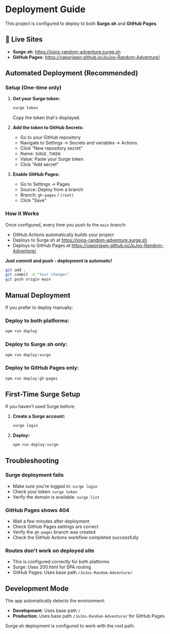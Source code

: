 # Deployment Guide

This project is configured to deploy to both **Surge.sh** and **GitHub Pages**.

## 🚀 Live Sites

- **Surge.sh**: https://jojos-random-adventure.surge.sh
- **GitHub Pages**: https://vaporjawn.github.io/JoJos-Random-Adventure/

## Automated Deployment (Recommended)

### Setup (One-time only)

1. **Get your Surge token:**
   ```bash
   surge token
   ```
   Copy the token that's displayed.

2. **Add the token to GitHub Secrets:**
   - Go to your GitHub repository
   - Navigate to Settings → Secrets and variables → Actions
   - Click "New repository secret"
   - Name: `SURGE_TOKEN`
   - Value: Paste your Surge token
   - Click "Add secret"

3. **Enable GitHub Pages:**
   - Go to Settings → Pages
   - Source: Deploy from a branch
   - Branch: `gh-pages` / `(root)`
   - Click "Save"

### How it Works

Once configured, every time you push to the `main` branch:
- GitHub Actions automatically builds your project
- Deploys to Surge.sh at https://jojos-random-adventure.surge.sh
- Deploys to GitHub Pages at https://vaporjawn.github.io/JoJos-Random-Adventure/

**Just commit and push - deployment is automatic!**

```bash
git add .
git commit -m "Your changes"
git push origin main
```

## Manual Deployment

If you prefer to deploy manually:

### Deploy to both platforms:
```bash
npm run deploy
```

### Deploy to Surge.sh only:
```bash
npm run deploy:surge
```

### Deploy to GitHub Pages only:
```bash
npm run deploy:gh-pages
```

## First-Time Surge Setup

If you haven't used Surge before:

1. **Create a Surge account:**
   ```bash
   surge login
   ```

2. **Deploy:**
   ```bash
   npm run deploy:surge
   ```

## Troubleshooting

### Surge deployment fails
- Make sure you're logged in: `surge login`
- Check your token: `surge token`
- Verify the domain is available: `surge list`

### GitHub Pages shows 404
- Wait a few minutes after deployment
- Check GitHub Pages settings are correct
- Verify the `gh-pages` branch was created
- Check the GitHub Actions workflow completed successfully

### Routes don't work on deployed site
- This is configured correctly for both platforms
- Surge: Uses 200.html for SPA routing
- GitHub Pages: Uses base path `/JoJos-Random-Adventure/`

## Development Mode

The app automatically detects the environment:
- **Development**: Uses base path `/`
- **Production**: Uses base path `/JoJos-Random-Adventure/` for GitHub Pages

Surge.sh deployment is configured to work with the root path.
